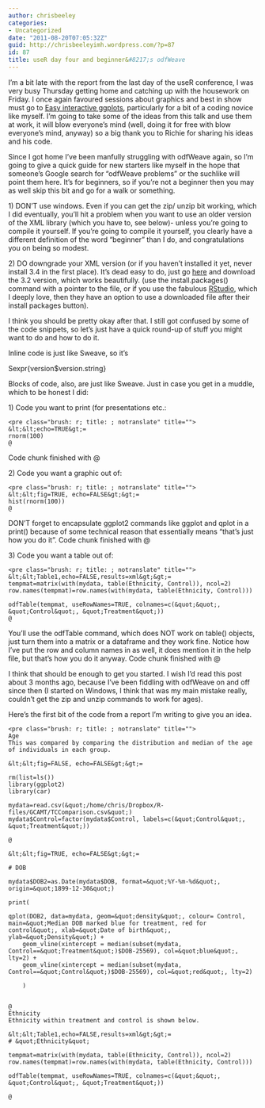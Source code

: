 ```yaml
---
author: chrisbeeley
categories:
- Uncategorized
date: "2011-08-20T07:05:32Z"
guid: http://chrisbeeleyimh.wordpress.com/?p=87
id: 87
title: useR day four and beginner&#8217;s odfWeave
---
```


I’m a bit late with the report from the last day of the useR conference, I was very busy Thursday getting home and catching up with the housework on Friday. I once again favoured sessions about graphics and best in show must go to [Easy interactive ggplots](http://4dpiecharts.com/2011/08/17/user2011-easy-interactive-ggplots-talk/), particularly for a bit of a coding novice like myself. I’m going to take some of the ideas from this talk and use them at work, it will blow everyone’s mind (well, doing it for free with blow everyone’s mind, anyway) so a big thank you to Richie for sharing his ideas and his code.

Since I got home I’ve been manfully struggling with odfWeave again, so I’m going to give a quick guide for new starters like myself in the hope that someone’s Google search for “odfWeave problems” or the suchlike will point them here. It’s for beginners, so if you’re not a beginner then you may as well skip this bit and go for a walk or something.

1\) DON’T use windows. Even if you can get the zip/ unzip bit working, which I did eventually, you’ll hit a problem when you want to use an older version of the XML library (which you have to, see below)- unless you’re going to compile it yourself. If you’re going to compile it yourself, you clearly have a different definition of the word “beginner” than I do, and congratulations you on being so modest.

2\) DO downgrade your XML version (or if you haven’t installed it yet, never install 3.4 in the first place). It’s dead easy to do, just go [here](http://cran.r-project.org/src/contrib/Archive/XML) and download the 3.2 version, which works beautifully. (use the install.packages() command with a pointer to the file, or if you use the fabulous [RStudio](http://rstudio.org/), which I deeply love, then they have an option to use a downloaded file after their install packages button).

I think you should be pretty okay after that. I still got confused by some of the code snippets, so let’s just have a quick round-up of stuff you might want to do and how to do it.

Inline code is just like Sweave, so it’s

Sexpr{version$version.string}

Blocks of code, also, are just like Sweave. Just in case you get in a muddle, which to be honest I did:

1\) Code you want to print (for presentations etc.:

```
<pre class="brush: r; title: ; notranslate" title="">
&lt;&lt;echo=TRUE&gt;=
rnorm(100)
@
```

Code chunk finished with @

2\) Code you want a graphic out of:

```
<pre class="brush: r; title: ; notranslate" title="">
&lt;&lt;fig=TRUE, echo=FALSE&gt;&gt;=
hist(rnorm(100))
@
```

DON’T forget to encapsulate ggplot2 commands like ggplot and qplot in a print() because of some technical reason that essentially means “that’s just how you do it”. Code chunk finished with @

3\) Code you want a table out of:

```
<pre class="brush: r; title: ; notranslate" title="">
&lt;&lt;Table1,echo=FALSE,results=xml&gt;&gt;=
tempmat=matrix(with(mydata, table(Ethnicity, Control)), ncol=2)
row.names(tempmat)=row.names(with(mydata, table(Ethnicity, Control)))

odfTable(tempmat, useRowNames=TRUE, colnames=c(&quot;&quot;, &quot;Control&quot;, &quot;Treatment&quot;))
@
```

You’ll use the odfTable command, which does NOT work on table() objects, just turn them into a matrix or a dataframe and they work fine. Notice how I’ve put the row and column names in as well, it does mention it in the help file, but that’s how you do it anyway. Code chunk finished with @

I think that should be enough to get you started. I wish I’d read this post about 3 months ago, because I’ve been fiddling with odfWeave on and off since then (I started on Windows, I think that was my main mistake really, couldn’t get the zip and unzip commands to work for ages).

Here’s the first bit of the code from a report I’m writing to give you an idea.

```
<pre class="brush: r; title: ; notranslate" title="">
Age
This was compared by comparing the distribution and median of the age of individuals in each group.

&lt;&lt;fig=FALSE, echo=FALSE&gt;&gt;=

rm(list=ls())
library(ggplot2)
library(car)

mydata=read.csv(&quot;/home/chris/Dropbox/R-files/GCAMT/TCComparison.csv&quot;)
mydata$Control=factor(mydata$Control, labels=c(&quot;Control&quot;, &quot;Treatment&quot;))

@

&lt;&lt;fig=TRUE, echo=FALSE&gt;&gt;=

# DOB

mydata$DOB2=as.Date(mydata$DOB, format=&quot;%Y-%m-%d&quot;, origin=&quot;1899-12-30&quot;)

print(

qplot(DOB2, data=mydata, geom=&quot;density&quot;, colour= Control, main=&quot;Median DOB marked blue for treatment, red for control&quot;, xlab=&quot;Date of birth&quot;, ylab=&quot;Density&quot;) + 
	geom_vline(xintercept = median(subset(mydata, Control==&quot;Treatment&quot;)$DOB-25569), col=&quot;blue&quot;, lty=2) + 
	geom_vline(xintercept = median(subset(mydata, Control==&quot;Control&quot;)$DOB-25569), col=&quot;red&quot;, lty=2) 

	)


@
Ethnicity
Ethnicity within treatment and control is shown below.

&lt;&lt;Table1,echo=FALSE,results=xml&gt;&gt;=
# &quot;Ethnicity&quot;

tempmat=matrix(with(mydata, table(Ethnicity, Control)), ncol=2)
row.names(tempmat)=row.names(with(mydata, table(Ethnicity, Control)))

odfTable(tempmat, useRowNames=TRUE, colnames=c(&quot;&quot;, &quot;Control&quot;, &quot;Treatment&quot;))

@
```